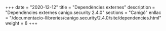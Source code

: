 +++
date        = "2020-12-12"
title       = "Dependències externes"
description = "Dependències externes canigo.security 2.4.0"
sections    = "Canigó"
enllac		= "/documentacio-llibreries/canigo.security/2.4.0/site/dependencies.html"
weight		= 6
+++
